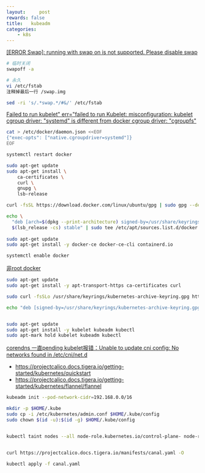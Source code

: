 ```yaml
---
layout:     post
rewards: false
title:   kubeadm
categories:
    - k8s
---
```




[[ERROR Swap]: running with swap on is not supported. Please disable swap](https://github.com/kubernetes/kubeadm/issues/610) 

```sh
# 临时关闭
swapoff -a

# 永久
vi /etc/fstab
注释掉最后一行 /swap.img

sed -ri 's/.*swap.*/#&/' /etc/fstab

```



[Failed to run kubelet" err="failed to run Kubelet: misconfiguration: kubelet cgroup driver: "systemd" is different from docker 
cgroup driver: "cgroupfs"](https://blog.csdn.net/skyroach/article/details/118325866)

```sh
cat > /etc/docker/daemon.json <<EOF
{"exec-opts": ["native.cgroupdriver=systemd"]}
EOF

systemctl restart docker
```





```sh
sudo apt-get update
sudo apt-get install \
    ca-certificates \
    curl \
    gnupg \
    lsb-release

curl -fsSL https://download.docker.com/linux/ubuntu/gpg | sudo gpg --dearmor -o /usr/share/keyrings/docker-archive-keyring.gpg

echo \
  "deb [arch=$(dpkg --print-architecture) signed-by=/usr/share/keyrings/docker-archive-keyring.gpg] https://download.docker.com/linux/ubuntu \
  $(lsb_release -cs) stable" | sudo tee /etc/apt/sources.list.d/docker.list > /dev/null
  
sudo apt-get update
sudo apt-get install -y docker-ce docker-ce-cli containerd.io

systemctl enable docker
```

[非root docker](https://docs.docker.com/engine/install/linux-postinstall/)







```sh
sudo apt-get update
sudo apt-get install -y apt-transport-https ca-certificates curl

sudo curl -fsSLo /usr/share/keyrings/kubernetes-archive-keyring.gpg https://packages.cloud.google.com/apt/doc/apt-key.gpg

echo "deb [signed-by=/usr/share/keyrings/kubernetes-archive-keyring.gpg] https://apt.kubernetes.io/ kubernetes-xenial main" | sudo tee /etc/apt/sources.list.d/kubernetes.list


sudo apt-get update
sudo apt-get install -y kubelet kubeadm kubectl
sudo apt-mark hold kubelet kubeadm kubectl
```



[corendns 一直pending kubelet报错：Unable to update cni config: No networks found in /etc/cni/net.d](https://kubernetes.io/zh/docs/setup/production-environment/tools/kubeadm/troubleshooting-kubeadm/#coredns-%E5%81%9C%E6%BB%9E%E5%9C%A8-pending-%E7%8A%B6%E6%80%81)

- https://projectcalico.docs.tigera.io/getting-started/kubernetes/quickstart
- https://projectcalico.docs.tigera.io/getting-started/kubernetes/flannel/flannel

```sh
kubeadm init --pod-network-cidr=192.168.0.0/16

mkdir -p $HOME/.kube
sudo cp -i /etc/kubernetes/admin.conf $HOME/.kube/config
sudo chown $(id -u):$(id -g) $HOME/.kube/config


kubectl taint nodes --all node-role.kubernetes.io/control-plane- node-role.kubernetes.io/master-


curl https://projectcalico.docs.tigera.io/manifests/canal.yaml -O

kubectl apply -f canal.yaml
```



